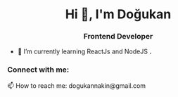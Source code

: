 <h1 align="center">Hi 👋, I'm Doğukan</h1>
<h3 align="center">Frontend Developer</h3>

- 🌱 I’m currently learning ReactJs and NodeJS **.**


<h3 align="left">Connect with me:</h3>
<p align="left">
   📫 How to reach me: dogukannakin@gmail.com
</p>

